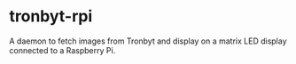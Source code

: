 # tronbyt-rpi
A daemon to fetch images from Tronbyt and display on a matrix LED display connected to a Raspberry Pi.
